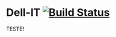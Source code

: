 # Dell-IT [![Build Status](https://travis-ci.org/Lu1sPROG/Dell-IT.svg?branch=master)](https://travis-ci.org/Lu1sPROG/Dell-IT)
TESTE!
